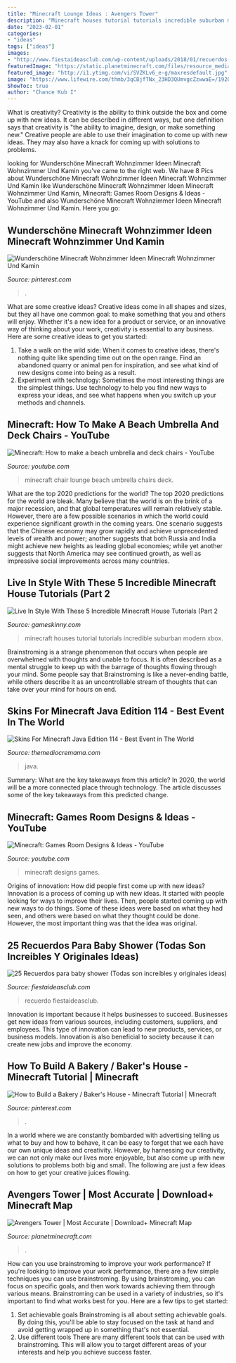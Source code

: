 ```yaml
---
title: "Minecraft Lounge Ideas : Avengers Tower"
description: "Minecraft houses tutorial tutorials incredible suburban modern xbox"
date: "2023-02-01"
categories:
- "ideas"
tags: ["ideas"]
images:
- "http://www.fiestaideasclub.com/wp-content/uploads/2018/01/recuerdos-para-baby-shower-fiesta-ideas_004.jpg"
featuredImage: "https://static.planetminecraft.com/files/resource_media/screenshot/1929/2019-07-18-21-07-27-1563484040_lrg.png"
featured_image: "http://i1.ytimg.com/vi/SVZKLv6_e-g/maxresdefault.jpg"
image: "https://www.lifewire.com/thmb/3qCBjfTNx_23HD3QUmvgcZzwwaE=/1920x1080/filters:no_upscale():max_bytes(150000):strip_icc()/minecraft-android-skins-5c5877abc9e77c0001a419e6.jpg"
ShowToc: true
author: "Chance Kub I"
---
```



What is creativity?
Creativity is the ability to think outside the box and come up with new ideas. It can be described in different ways, but one definition says that creativity is "the ability to imagine, design, or make something new." Creative people are able to use their imagination to come up with new ideas. They may also have a knack for coming up with solutions to problems.

	

		
looking for Wunderschöne Minecraft Wohnzimmer Ideen Minecraft Wohnzimmer Und Kamin you've came to the right web. We have 8 Pics about Wunderschöne Minecraft Wohnzimmer Ideen Minecraft Wohnzimmer Und Kamin like Wunderschöne Minecraft Wohnzimmer Ideen Minecraft Wohnzimmer Und Kamin, Minecraft: Games Room Designs &amp; Ideas - YouTube and also Wunderschöne Minecraft Wohnzimmer Ideen Minecraft Wohnzimmer Und Kamin. Here you go:
		
    
## Wunderschöne Minecraft Wohnzimmer Ideen Minecraft Wohnzimmer Und Kamin

<img loading=lazy src="https://i.pinimg.com/736x/fa/7f/44/fa7f44be885e8847dd18be7ae49aafa7.jpg" onerror="this.onerror=null;this.src='https://tse3.mm.bing.net/th?id=OIP.bALRVmQYfFA1lg73ZLGOWQHaDo&amp;pid=15.1';" alt="Wunderschöne Minecraft Wohnzimmer Ideen Minecraft Wohnzimmer Und Kamin">

_Source: pinterest.com_

>. 

	

What are some creative ideas?
Creative ideas come in all shapes and sizes, but they all have one common goal: to make something that you and others will enjoy. Whether it's a new idea for a product or service, or an innovative way of thinking about your work, creativity is essential to any business. Here are some creative ideas to get you started: 
1. Take a walk on the wild side: When it comes to creative ideas, there's nothing quite like spending time out on the open range. Find an abandoned quarry or animal pen for inspiration, and see what kind of new designs come into being as a result. 
2. Experiment with technology: Sometimes the most interesting things are the simplest things. Use technology to help you find new ways to express your ideas, and see what happens when you switch up your methods and channels. 

    
## Minecraft: How To Make A Beach Umbrella And Deck Chairs - YouTube

<img loading=lazy src="https://i.ytimg.com/vi/5NSnSuDgSoM/hqdefault.jpg" onerror="this.onerror=null;this.src='https://tse4.mm.bing.net/th?id=OIP.ba77dW7noM0OzC7AEphIqgHaFj&amp;pid=15.1';" alt="Minecraft: How to make a beach umbrella and deck chairs - YouTube">

_Source: youtube.com_

>minecraft chair lounge beach umbrella chairs deck. 

	

What are the top 2020 predictions for the world?
The top 2020 predictions for the world are bleak. Many believe that the world is on the brink of a major recession, and that global temperatures will remain relatively stable. However, there are a few possible scenarios in which the world could experience significant growth in the coming years. One scenario suggests that the Chinese economy may grow rapidly and achieve unprecedented levels of wealth and power; another suggests that both Russia and India might achieve new heights as leading global economies; while yet another suggests that North America may see continued growth, as well as impressive social improvements across many countries.

    
## Live In Style With These 5 Incredible Minecraft House Tutorials (Part 2

<img loading=lazy src="https://res.cloudinary.com/lmn/image/upload/c_limit,h_360,w_640/e_sharpen:100/f_auto,fl_lossy,q_auto/v1/gameskinnyc/m/i/n/minecraft-suburban-house-youtube-20679.png" onerror="this.onerror=null;this.src='https://tse4.mm.bing.net/th?id=OIP.OgPK-3qoztDej9slc2YOzwHaD6&amp;pid=15.1';" alt="Live In Style With These 5 Incredible Minecraft House Tutorials (Part 2">

_Source: gameskinny.com_

>minecraft houses tutorial tutorials incredible suburban modern xbox. 

	

Brainstroming is a strange phenomenon that occurs when people are overwhelmed with thoughts and unable to focus. It is often described as a mental struggle to keep up with the barrage of thoughts flowing through your mind. Some people say that Brainstroming is like a never-ending battle, while others describe it as an uncontrollable stream of thoughts that can take over your mind for hours on end.

    
## Skins For Minecraft Java Edition 114 - Best Event In The World

<img loading=lazy src="https://www.lifewire.com/thmb/3qCBjfTNx_23HD3QUmvgcZzwwaE=/1920x1080/filters:no_upscale():max_bytes(150000):strip_icc()/minecraft-android-skins-5c5877abc9e77c0001a419e6.jpg" onerror="this.onerror=null;this.src='https://tse1.mm.bing.net/th?id=OIP.HAAkzo8PHuAnMb0KI8iCeQHaEK&amp;pid=15.1';" alt="Skins For Minecraft Java Edition 114 - Best Event in The World">

_Source: themediocremama.com_

>java. 

	

Summary: What are the key takeaways from this article?
In 2020, the world will be a more connected place through technology. The article discusses some of the key takeaways from this predicted change.

    
## Minecraft: Games Room Designs &amp; Ideas - YouTube

<img loading=lazy src="http://i1.ytimg.com/vi/SVZKLv6_e-g/maxresdefault.jpg" onerror="this.onerror=null;this.src='https://tse3.mm.bing.net/th?id=OIP.sVoX-rL82UUFlVK_PS-W6AHaEK&amp;pid=15.1';" alt="Minecraft: Games Room Designs &amp; Ideas - YouTube">

_Source: youtube.com_

>minecraft designs games. 

	

Origins of innovation: How did people first come up with new ideas?
Innovation is a process of coming up with new ideas. It started with people looking for ways to improve their lives. Then, people started coming up with new ways to do things. Some of these ideas were based on what they had seen, and others were based on what they thought could be done. However, the most important thing was that the idea was original.

    
## 25 Recuerdos Para Baby Shower (Todas Son Increibles Y Originales Ideas)

<img loading=lazy src="http://www.fiestaideasclub.com/wp-content/uploads/2018/01/recuerdos-para-baby-shower-fiesta-ideas_004.jpg" onerror="this.onerror=null;this.src='https://tse2.mm.bing.net/th?id=OIP.gRbjtXTVWaS1Iu4kwGeHCgAAAA&amp;pid=15.1';" alt="25 Recuerdos para baby shower (Todas son increibles y originales ideas)">

_Source: fiestaideasclub.com_

>recuerdo fiestaideasclub. 

	

Innovation is important because it helps businesses to succeed. Businesses get new ideas from various sources, including customers, suppliers, and employees. This type of innovation can lead to new products, services, or business models. Innovation is also beneficial to society because it can create new jobs and improve the economy.

    
## How To Build A Bakery / Baker&#039;s House - Minecraft Tutorial | Minecraft

<img loading=lazy src="https://i.pinimg.com/736x/92/f0/28/92f0284097105dd99ffd47772fa6c6d3.jpg" onerror="this.onerror=null;this.src='https://tse2.mm.bing.net/th?id=OIP.GCKTB4fNm-2EcmRchcKsigHaEK&amp;pid=15.1';" alt="How to Build a Bakery / Baker&#039;s House - Minecraft Tutorial | Minecraft">

_Source: pinterest.com_

>. 

	

In a world where we are constantly bombarded with advertising telling us what to buy and how to behave, it can be easy to forget that we each have our own unique ideas and creativity. However, by harnessing our creativity, we can not only make our lives more enjoyable, but also come up with new solutions to problems both big and small. The following are just a few ideas on how to get your creative juices flowing.

    
## Avengers Tower | Most Accurate | Download+ Minecraft Map

<img loading=lazy src="https://static.planetminecraft.com/files/resource_media/screenshot/1929/2019-07-18-21-07-27-1563484040_lrg.png" onerror="this.onerror=null;this.src='https://tse2.mm.bing.net/th?id=OIP.TyggUB8tLdF7ciI3A6OOFgHaD7&amp;pid=15.1';" alt="Avengers Tower | Most Accurate | Download+ Minecraft Map">

_Source: planetminecraft.com_

>. 

	

How can you use brainstroming to improve your work performance?
If you're looking to improve your work performance, there are a few simple techniques you can use brainstroming. By using brainstroming, you can focus on specific goals, and then work towards achieving them through various means. Brainstroming can be used in a variety of industries, so it's important to find what works best for you. Here are a few tips to get started: 
1. Set achievable goals
Brainstroming is all about setting achievable goals. By doing this, you'll be able to stay focused on the task at hand and avoid getting wrapped up in something that's not essential. 
2. Use different tools
There are many different tools that can be used with brainstroming. This will allow you to target different areas of your interests and help you achieve success faster. 

